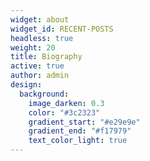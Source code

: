 ```yaml
---
widget: about
widget_id: RECENT-POSTS
headless: true
weight: 20
title: Biography
active: true
author: admin
design:
  background:
    image_darken: 0.3
    color: "#3c2323"
    gradient_start: "#e29e9e"
    gradient_end: "#f17979"
    text_color_light: true
---
```

